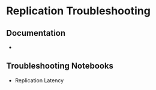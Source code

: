 # Replication Troubleshooting

## Documentation
* 

## Troubleshooting Notebooks
* Replication Latency